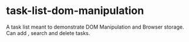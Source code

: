 # task-list-dom-manipulation
A task list meant to demonstrate DOM Manipulation and Browser storage. Can add , search and delete tasks.

